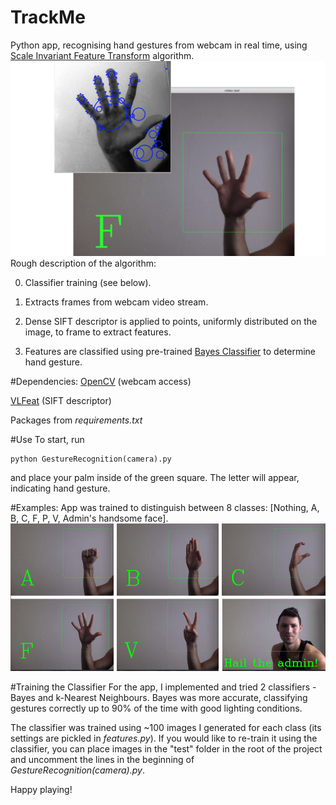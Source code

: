 # TrackMe
Python app, recognising hand gestures from webcam in real time, using [Scale Invariant Feature Transform](https://en.wikipedia.org/wiki/Scale-invariant_feature_transform) algorithm.
![](https://github.com/JakeOleinik/TrackMe/blob/master/screens%20from%20TrackMe/screen.jpg)
Rough description of the algorithm:

0. Classifier training (see below).

1. Extracts frames from webcam video stream.

2. Dense SIFT descriptor is applied to points, uniformly distributed on the image, to frame to extract features.

3. Features are classified using pre-trained [Bayes Classifier](https://en.wikipedia.org/wiki/Naive_Bayes_classifier) to determine hand gesture.

#Dependencies:
[OpenCV](http://opencv.org) (webcam access)

[VLFeat](http://www.vlfeat.org) (SIFT descriptor)

Packages from <i>requirements.txt</i>

#Use
To start, run
```
python GestureRecognition(camera).py
```
and place your palm inside of the green square. The letter will appear, indicating hand gesture.

#Examples:
App was trained to distinguish between 8 classes: [Nothing, A, B, C, F, P, V, Admin's handsome face].
![](https://github.com/JakeOleinik/TrackMe/blob/master/screens%20from%20TrackMe/gestures.jpg)

#Training the Classifier
For the app, I implemented and tried 2 classifiers - Bayes and k-Nearest Neighbours. Bayes was more accurate, classifying gestures correctly up to 90% of the time with good lighting conditions.

The classifier was trained using ~100 images I generated for each class (its settings are pickled in <i>features.py</i>). If you would like to re-train it using the classifier, you can place images in the "test" folder in the root of the project and uncomment the lines in the beginning of <i>GestureRecognition(camera).py</i>.

Happy playing!
